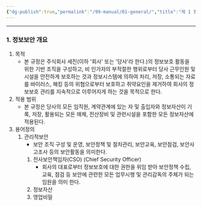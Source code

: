 ```yaml
---
{"dg-publish":true,"permalink":"/99-manual/01-general/","title":"제 1 장 총칙","tags":["정보보안관리규정","보안","세진보안"],"noteIcon":"","created":"","updated":""}
---
```


---
### 1. 정보보안 개요

1. 목적
	- 본 규정은 주식회사 세진(이하 '회사' 또는 '당사'라 한다.)의 정보보호 활동을 위한 기반 조직을 구성하고, 비 인가자의 부적절한 행위로부터 당사 근무인원 및 시설을 안전하게 보호하는 것과 정보시스템에 의하여 처리, 저장, 소통되는 자료를 바이러스, 해킹 등의 위협으로부터 보호하고 취약요인을 제거하여 회사의 정보보호 관리를 지속적으로 이루어지게 하는 것을 목적으로 한다.
2. 적용 범위
	- 본 규정은 당사의 모든 임직원, 계약관계에 있는 자 및 출입자와 정보자산이 기록, 저장, 활용되는 모든 매체, 전산장비 및 관련시설을 포함한 모든 정보자산에 적용된다.
3. 용어정의 
	1. 관리적보안
		- 보안 조직 구성 및 운영, 보안정책 및 절차관리, 보안교육, 보안점검, 보안사고조사 등의 보안활동을 의미한다.
		1. 전사보안책임자(CSO) (Chief Security Officer) 
			- 회사의 대표로부터 정보보호에 대한 권한을 위임 받아 보안정책 수립, 교육, 점검 등 보안에 관련한 모든 업무시행 및 관리감독의 주체가 되는 임원을 의미 한다.
		2. 정보자산
		3. 영업비밀


